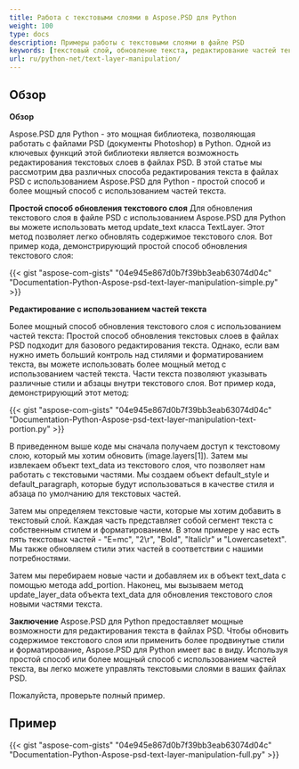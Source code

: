 ```yaml
---
title: Работа с текстовыми слоями в Aspose.PSD для Python
weight: 100
type: docs
description: Примеры работы с текстовыми слоями в файле PSD
keywords: [текстовый слой, обновление текста, редактирование частей текста, стиль текста, абзац текста, psd api, python, образец кода]
url: ru/python-net/text-layer-manipulation/
---
```


## **Обзор**

**Обзор**

Aspose.PSD для Python - это мощная библиотека, позволяющая работать с файлами PSD (документы Photoshop) в Python. Одной из ключевых функций этой библиотеки является возможность редактирования текстовых слоев в файлах PSD. В этой статье мы рассмотрим два различных способа редактирования текста в файлах PSD с использованием Aspose.PSD для Python - простой способ и более мощный способ с использованием частей текста.

**Простой способ обновления текстового слоя**
Для обновления текстового слоя в файле PSD с использованием Aspose.PSD для Python вы можете использовать метод update_text класса TextLayer. Этот метод позволяет легко обновлять содержимое текстового слоя. Вот пример кода, демонстрирующий простой способ обновления текстового слоя:

{{< gist "aspose-com-gists" "04e945e867d0b7f39bb3eab63074d04c" "Documentation-Python-Aspose-psd-text-layer-manipulation-simple.py" >}}

**Редактирование с использованием частей текста**

Более мощный способ обновления текстового слоя с использованием частей текста: Простой способ обновления текстовых слоев в файлах PSD подходит для базового редактирования текста. Однако, если вам нужно иметь больший контроль над стилями и форматированием текста, вы можете использовать более мощный метод с использованием частей текста. Части текста позволяют указывать различные стили и абзацы внутри текстового слоя. Вот пример кода, демонстрирующий этот метод:

{{< gist "aspose-com-gists" "04e945e867d0b7f39bb3eab63074d04c" "Documentation-Python-Aspose-psd-text-layer-manipulation-text-portion.py" >}}

В приведенном выше коде мы сначала получаем доступ к текстовому слою, который мы хотим обновить (image.layers[1]). Затем мы извлекаем объект text_data из текстового слоя, что позволяет нам работать с текстовыми частями. Мы создаем объект default_style и default_paragraph, которые будут использоваться в качестве стиля и абзаца по умолчанию для текстовых частей.

Затем мы определяем текстовые части, которые мы хотим добавить в текстовый слой. Каждая часть представляет собой сегмент текста с собственным стилем и форматированием. В этом примере у нас есть пять текстовых частей - "E=mc", "2\r", "Bold", "Italic\r" и "Lowercasetext". Мы также обновляем стили этих частей в соответствии с нашими потребностями.

Затем мы перебираем новые части и добавляем их в объект text_data с помощью метода add_portion. Наконец, мы вызываем метод update_layer_data объекта text_data для обновления текстового слоя новыми частями текста.

**Заключение**
Aspose.PSD для Python предоставляет мощные возможности для редактирования текста в файлах PSD. Чтобы обновить содержимое текстового слоя или применить более продвинутые стили и форматирование, Aspose.PSD для Python имеет вас в виду. Используя простой способ или более мощный способ с использованием частей текста, вы легко можете управлять текстовыми слоями в ваших файлах PSD.

Пожалуйста, проверьте полный пример.

## **Пример**
{{< gist "aspose-com-gists" "04e945e867d0b7f39bb3eab63074d04c" "Documentation-Python-Aspose-psd-text-layer-manipulation-full.py" >}}
